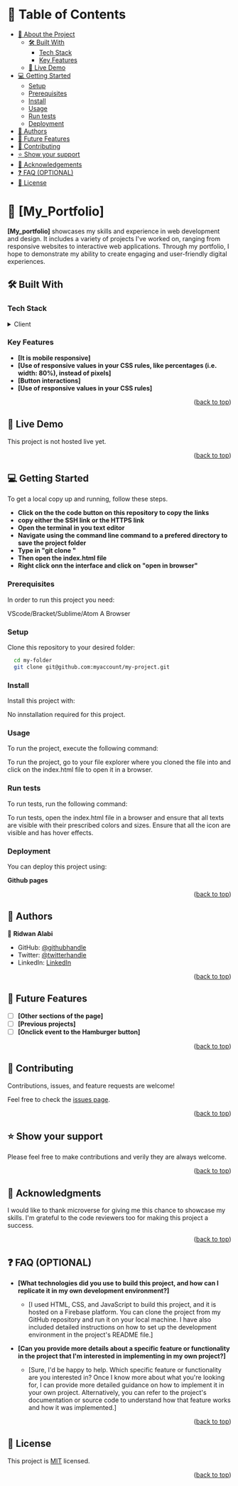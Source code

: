 <a name="readme-top"></a>

<!-- TABLE OF CONTENTS -->

# 📗 Table of Contents

- [📖 About the Project](#about-project)
  - [🛠 Built With](#built-with)
    - [Tech Stack](#tech-stack)
    - [Key Features](#key-features)
  - [🚀 Live Demo](#live-demo)
- [💻 Getting Started](#getting-started)
  - [Setup](#setup)
  - [Prerequisites](#prerequisites)
  - [Install](#install)
  - [Usage](#usage)
  - [Run tests](#run-tests)
  - [Deployment](#deployment)
- [👥 Authors](#authors)
- [🔭 Future Features](#future-features)
- [🤝 Contributing](#contributing)
- [⭐️ Show your support](#support)
- [🙏 Acknowledgements](#acknowledgements)
- [❓ FAQ (OPTIONAL)](#faq)
- [📝 License](#license)

<!-- PROJECT DESCRIPTION -->

# 📖 [My_Portfolio] <a name="about-project"></a>

**[My_portfolio]** showcases my skills and experience in web development and design. It includes a variety of projects I've worked on, ranging from responsive websites to interactive web applications. Through my portfolio, I hope to demonstrate my ability to create engaging and user-friendly digital experiences.

## 🛠 Built With <a name="built-with"></a>

### Tech Stack <a name="tech-stack"></a>

<details>
  <summary>Client</summary>
  <ul>
    <li><a href="https://reactjs.org/">HTML & CSS</a></li>
  </ul>
</details>


### Key Features <a name="key-features"></a>


- **[It is mobile responsive]**
- **[Use of responsive values in your CSS rules, like percentages (i.e. width: 80%), instead of pixels]**
- **[Button interactions]**
- **[Use of responsive values in your CSS rules]**


<p align="right">(<a href="#readme-top">back to top</a>)</p>


## 🚀 Live Demo <a name="live-demo"></a>

This project is not hosted live yet.

<p align="right">(<a href="#readme-top">back to top</a>)</p>


## 💻 Getting Started <a name="getting-started"></a>

To get a local copy up and running, follow these steps.

- **Click on the the code button on this repository to copy the links**
- **copy either the SSH link or the HTTPS link**
- **Open the terminal in you text editor**
- **Navigate using the command line command to a prefered directory to save the project folder**
- **Type in "git clone <clone-link>"**
- **Then open the index.html file**
- **Right click onn the interface and click on "open in browser"**

### Prerequisites

In order to run this project you need:

VScode/Bracket/Sublime/Atom
A Browser

### Setup

Clone this repository to your desired folder:

```sh
  cd my-folder
  git clone git@github.com:myaccount/my-project.git
```

### Install

Install this project with:

No innstallation required for this project.

### Usage

To run the project, execute the following command:

To run the project, go to your file explorer where you cloned the file into and click on the index.html file to open it in a browser.

### Run tests

To run tests, run the following command:

To run tests, open the index.html file in a browser and ensure that all texts are visible with their prescribed colors and sizes. Ensure that all the icon are visible and has hover effects.

### Deployment

You can deploy this project using:

**Github pages**


<p align="right">(<a href="#readme-top">back to top</a>)</p>


## 👥 Authors <a name="authors"></a>

👤 **Ridwan Alabi**

- GitHub: [@githubhandle](https://github.com/Ridalord)
- Twitter: [@twitterhandle](https://twitter.com/Alabyseun)
- LinkedIn: [LinkedIn](https://www.linkedin.com/in/ridwan-alabi-069317246/)


<p align="right">(<a href="#readme-top">back to top</a>)</p>


## 🔭 Future Features <a name="future-features"></a>

- [ ] **[Other sections of the page]**
- [ ] **[Previous projects]**
- [ ] **[Onclick event to the Hamburger button]**

<p align="right">(<a href="#readme-top">back to top</a>)</p>


## 🤝 Contributing <a name="contributing"></a>

Contributions, issues, and feature requests are welcome!

Feel free to check the [issues page](../../issues/).

<p align="right">(<a href="#readme-top">back to top</a>)</p>


## ⭐️ Show your support <a name="support"></a>

Please feel free to make contributions and verily they are always welcome.

<p align="right">(<a href="#readme-top">back to top</a>)</p>


## 🙏 Acknowledgments <a name="acknowledgements"></a>

I would like to thank microverse for giving me this chance to showcase my skills. I'm grateful to the code reviewers too for making this project a success.

<p align="right">(<a href="#readme-top">back to top</a>)</p>


## ❓ FAQ (OPTIONAL) <a name="faq"></a>


- **[What technologies did you use to build this project, and how can I replicate it in my own development environment?]**

  - [I used HTML, CSS, and JavaScript to build this project, and it is hosted on a Firebase platform. You can clone the project from my GitHub repository and run it on your local machine. I have also included detailed instructions on how to set up the development environment in the project's README file.]

- **[Can you provide more details about a specific feature or functionality in the project that I'm interested in implementing in my own project?]**

  - [Sure, I'd be happy to help. Which specific feature or functionality are you interested in? Once I know more about what you're looking for, I can provide more detailed guidance on how to implement it in your own project. Alternatively, you can refer to the project's documentation or source code to understand how that feature works and how it was implemented.]

<p align="right">(<a href="#readme-top">back to top</a>)</p>


## 📝 License <a name="license"></a>

This project is [MIT](./LICENSE) licensed.


<p align="right">(<a href="#readme-top">back to top</a>)</p>

